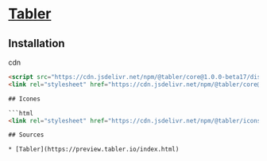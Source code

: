 # [Tabler](readme.md)

## Installation

cdn

```html
<script src="https://cdn.jsdelivr.net/npm/@tabler/core@1.0.0-beta17/dist/js/tabler.min.js"></script> 
<link rel="stylesheet" href="https://cdn.jsdelivr.net/npm/@tabler/core@1.0.0-beta17/dist/css/tabler.min.css"> ```

## Icones

```html
<link rel="stylesheet" href="https://cdn.jsdelivr.net/npm/@tabler/icons-webfont@3.2.0/tabler-icons.min.css"> ```

## Sources

* [Tabler](https://preview.tabler.io/index.html)